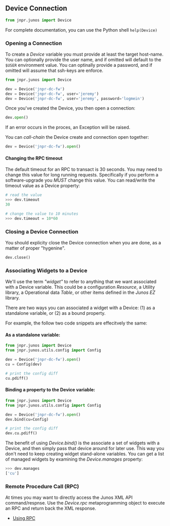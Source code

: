 ## Device Connection

````python
from jnpr.junos import Device
````
For complete documentation, you can use the Python shell `help(Device)`

### Opening a Connection

To create a _Device_ variable you must provide at least the target host-name.  You can optionally provide the user name, and if omitted will default to the `$USER` environment value.  You can optinally provide a password, and if omitted will assume that ssh-keys are enforce.

````python
from jnpr.junos import Device

dev = Device('jnpr-dc-fw')                          
dev = Device('jnpr-dc-fw', user='jeremy')           
dev = Device('jnpr-dc-fw', user='jeremy', password='logmein')
````

Once you've created the Device, you then open a connection:
````python
dev.open()
````

If an error occurs in the proces, an Exception will be raised.  

You can _call-chain_ the Device create and connection open together:
````python
dev = Device('jnpr-dc-fw').open()
````

#### Changing the RPC timeout

The default timeout for an RPC to transact is 30 seconds.  You may need to change this value for long running requests.  Specifically if you perform a software-upgrade you *MUST* change this value.  You can read/write the timeout value as a Device property:

````python
# read the value
>>> dev.timeout
30

# change the value to 10 minutes
>>> dev.timeout = 10*60
````
### Closing a Device Connection

You should explicity close the Device connection when you are done, as a matter of proper "hygenine".
````python
dev.close()
````

### Associating Widgets to a Device

We'll use the term _"widget"_ to refer to anything that we want associated with a Device variable.  This could be a configuration _Resource_, a Utility library, a Operational data _Table_, or other items defined in the _Junos EZ_ library.

There are two ways you can associated a widget with a Device: (1) as a standalone variable, or (2) as a bound property.

For example, the follow two code snippets are effecitvely the same:

#### As a standalone variable:
````python
from jnpr.junos import Device
from jnpr.junos.utils.config import Config

dev = Device('jnpr-dc-fw').open()
cu = Config(dev)

# print the config diff
cu.pdiff()
````

#### Binding a property to the Device variable:
````python
from jnpr.junos import Device
from jnpr.junos.utils.config import Config

dev = Device('jnpr-dc-fw').open()
dev.bind(cu=Config)

# print the config diff
dev.cu.pdiff()
````

The benefit of using _Device.bind()_ is the associate a set of widgets with a Device, and then simply pass
that device around for later use.  This way you don't need to keep creating widget stand-alone variables.  You can get a list of managed widgets by examining the _Device.manages_ property:
````python
>>> dev.manages
['cu']
````
### Remote Procedure Call (RPC)

At times you may want to directly access the Junos XML API command/respnse.  Use the _Device.rpc_ metaprogramming object to execute an RPC and return back the XML response.  

* [Using RPC](metarpc.md)
